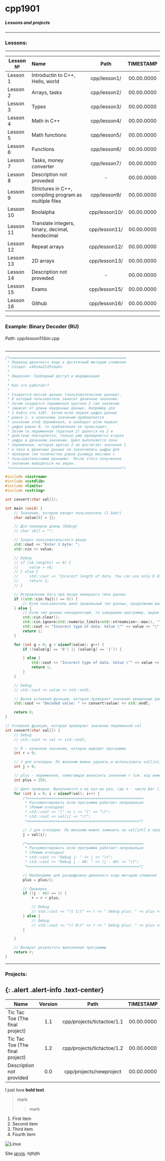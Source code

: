 # cpp1901
##### Lessons and projects
----
### Lessons:
----
| Lesson №      | Name                                                   | Path          | TIMESTAMP  |
|---------------|:-------------------------------------------------------|:-------------:|:----------:|
| Lesson 1      | Introductin to C++, Hello, world                       | cpp/lesson1/  | 00.00.0000 |
| Lesson 2      | Arrays, tasks                                          | cpp/lesson2/  | 00.00.0000 |
| Lesson 3      | Types                                                  | cpp/lesson3/  | 00.00.0000 |
| Lesson 4      | Math in C++                                            | cpp/lesson4/  | 00.00.0000 |
| Lesson 5      | Math functions                                         | cpp/lesson5/  | 00.00.0000 |
| Lesson 6      | Functions                                              | cpp/lesson6/  | 00.00.0000 |
| Lesson 7      | Tasks, money converter                                 | cpp/lesson7/  | 00.00.0000 |
| Lesson 8      | Description not proveded                               | -             | 00.00.0000 |
| Lesson 9      | Strictures in C++, compiling program as multiple files | cpp/lesson9/  | 00.00.0000 |
| Lesson 10     | Boolalpha                                              | cpp/lesson10/ | 00.00.0000 |
| Lesson 11     | Translate integers, binary, decimal, hexdecimal        | cpp/lesson11/ | 00.00.0000 |
| Lesson 12     | Repeat arrays                                          | cpp/lesson12/ | 00.00.0000 |
| Lesson 13     | 2D arrays                                              | cpp/lesson13/ | 00.00.0000 |
| Lesson 14     | Description not proveded                               | -             | 00.00.0000 |
| Lesson 15     | Exams                                                  | cpp/lesson15/ | 00.00.0000 |
| Lesson 16     | Github                                                 | cpp/lesson16/ | 00.00.0000 |
----
### Example: Binary Decoder (RU)
###### Path: cpp/lesson11/bin.cpp
----
```cpp
/*=====================================================
 * Перевод двоичного кода в десятичный методом сложения
 * Создал: xXDima212DimaXx
 *
 * Лицензия: Свободный доступ и модификация
 *
 * Как это работает?
 *
 * Создается массив данных (пользовательские данные),
 * в который пользователь заносит двоичное значение.
 * Затем создается переменная кратная 2 (ее значение
 * зависит от длины введенных данных. Например для
 * 1 байта это 128). Затем если первая цифра данных
 * равна 1, к конечному значению прибавляется
 * значение этой переменноя, и наоборот если первая
 * цифра равна 0, то прибавления не происходит.
 * Затем та переменная (кратная 2) делится на 2 и
 * действие повторяется, только уже проверяется вторая
 * цифра в двоичном значении. Цикл выполняется пока
 * переменная, которая кратна 2 не достигает значения 1
 * и пока в двоичных данных не закончились цыфры для
 * проверки (их количество равно размеру массива с
 * пользовательскими данными). После этого полученное
 * значение выводиться на экран.
 *===================================================*/

#include <iostream>
#include <cstdlib>
#include <limits>
#include <cstring>

int convert(char val[]);

int main (void) {
    // Значение, которое вводит пользователь (1 байт)
    char value[8] = {};

    // Для проверки длины (Debug)
    // char vb[] = "";

    // Запрос пользовательского ввода
    std::cout << "Enter 1 byte: ";
    std::cin >> value;

    // Debug
    // if (vb.length() == 8) {
    //     value = vb;
    // } else {
    //     std::cout << "Incorect length of data. You can use only 8 digits!" << std::endl;
    //     return 1;
    // }

    // Исправление бага при вводе неверного типа данных
    if ((std::cin.fail() == 0)) {
        // Если пользователь ввел правильный тип данных, продолжаем выполнение
    } else {
        // Если тип данных некорректный, то завершаем программу, выдав ошибку
        std::cin.clear();
        std::cin.ignore(std::numeric_limits<std::streamsize>::max(), '\n');
        std::cout << "Incorect type of data. Value \"" << value << "\" not allowed. You can use only 0 or 1!" << std::endl;
        return 1;
    }

    for (int g = 0; g < sizeof(value); g++) {
        if ((value[g] == '0') || (value[g] == '1')) {

        } else {
            std::cout << "Incorect type of data. Value \"" << value << "\" not allowed. You can use only 0 or 1!" << std::endl;
            return 1;
        }
    }

    // Debug
    // std::cout << value << std::endl;

    // Вызов условной функции, которая проверяет значение введенные данные и выводит результат на экран
    std::cout << "Decoded value: " << convert(value) << std::endl;

    return 0;
}

// Условная функция, которая проверяет значение переменной val
int convert(char val[]) {
    // Debug
    // std::cout << val << std::endl;

    // R - конечное значение, которое выведет программа
    int r = 0;

    // J для откладки. По желанию можно удалить и использовать val[int] в проверочном условии
    int j = 0;

    // plus - переменная, помогающая вычислить значение r (см. код ниже)
    int plus = 256;

    // Цикл проверки. Выполняется n-ое кол-во раз, где n - число Бит (1 Байт = 8 Бит)
    for (int i = 0; i < sizeof(val); i++) {
        /*=====================================================
         * Раскоментировать если программа работает неправильно
         * (Режим откладки)
         * std::cout << "[" << i << "]" << "\t";
         * std::cout << val[i] << "\t";
         *===================================================*/

        // J для откладки. По желанию можно заменить на val[int] в проверочном условии
        j = val[i];

        /*=====================================================
         * Раскоментировать если программа работает неправильно
         * (Режим откладки)
         * std::cout << "Debug j: " << j << "\t";
         * std::cout << "Debug j - 48: " << (j - 48) << "\t";
         *===================================================*/

        // Необходимо для расшифровки двоичного кода методом сложения
        plus = plus/2;

        // Проверка
        if ((j - 48) == 1) {
            r = r + plus;

            // Debug
            // std::cout << "\t 1\t" << r << " Debug plus: " << plus << std::endl;
        } else {
            // Debug
            // std::cout << "\t 0\t" << r << " Debug plus: " << plus << std::endl;
        }

    }

    // Возврат результата выполнения программы
    return r;
}
```
----
### Projects:
{: .alert .alert-info .text-center}
----
| Name                                 | Version | Path                        | TIMESTAMP  |
|--------------------------------------|:-------:|:---------------------------:|:----------:|
| Tic Tac Toe (The final project)      | 1.1     | cpp/projects/tictactoe/1.1  | 00.00.0000 |
| Tic Tac Toe (The final project)      | 1.2     | cpp/projects/tictactoe/1.2  | 00.00.0000 |
| Description not provided             | 0.0     | cpp/projects/newproject     | 00.00.0000 |

I just love **bold text**.
> mark
>
>> mark
1. First item
2. Second item
3. Third item
4. Fourth item

![Linux](https://d33wubrfki0l68.cloudfront.net/e7ed9fe4bafe46e275c807d63591f85f9ab246ba/e2d28/assets/images/tux.png)

Site [jarvis](https://jarvis.studio).
hjthjth